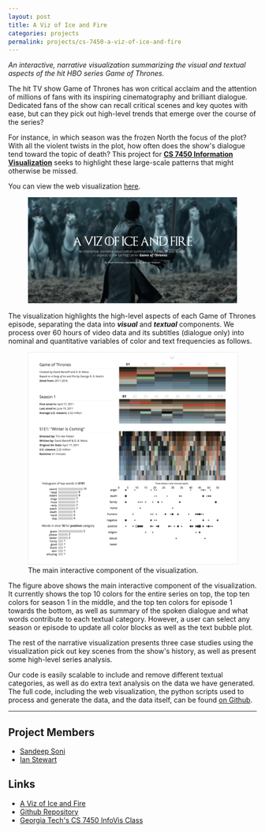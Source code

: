 ```yaml
---
layout: post
title: A Viz of Ice and Fire
categories: projects
permalink: projects/cs-7450-a-viz-of-ice-and-fire
---
```


*An interactive, narrative visualization summarizing the visual and textual aspects of the hit HBO series Game of Thrones.*

The hit TV show Game of Thrones has won critical acclaim and the attention of millions of fans with its inspiring cinematography and brilliant dialogue. Dedicated fans of the show can recall critical scenes and key quotes with ease, but can they pick out high-level trends that emerge over the course of the series? 

For instance, in which season was the frozen North the focus of the plot? With all the violent twists in the plot, how often does the show's dialogue tend toward the topic of death? This project for **[CS 7450 Information Visualization][infovis]** seeks to highlight these large-scale patterns that might otherwise be missed.

You can view the web visualization [here][viz].

<figure>
  <img src="/images/projects/cs-7450-a-viz-of-ice-and-fire/cover.png" alt="A Viz of Ice and Fire.">
</figure>

The visualization highlights the high-level aspects of each Game of Thrones episode, separating the data into ***visual*** and ***textual*** components. We process over 60 hours of video data and its subtitles (dialogue only) into nominal and quantitative variables of color and text frequencies as follows.

<figure>
  <img src="/images/projects/cs-7450-a-viz-of-ice-and-fire/cover2-cropped.png" alt="The main interactive view of the visualzation." style="border: 1px solid #ECECEC">
  <figcaption>The main interactive component of the visualization.</figcaption>
</figure>

The figure above shows the main interactive component of the visualization. It currently shows the top 10 colors for the entire series on top, the top ten colors for season 1 in the middle, and the top ten colors for episode 1 towards the bottom, as well as summary of the spoken dialogue and what words contribute to each textual category. However, a user can select any season or episode to update all color blocks as well as the text bubble plot. 

The rest of the narrative visualization presents three case studies using the visualization pick out key scenes from the show's history, as well as present some high-level series analysis.

Our code is easily scalable to include and remove different textual categories, as well as do extra text analysis on the data we have generated. The full code, including the web visualization, the python scripts used to process and generate the data, and the data itself, can be found [on Github][github].

***

## Project Members
* [Sandeep Soni][sandeep]
* [Ian Stewart][ian]

## Links
* [A Viz of Ice and Fire][viz]
* [Github Repository][github]
* [Georgia Tech's CS 7450 InfoVis Class][infovis]

[fred]: http://fredhohman.com "Fred Hohman"
[ian]: http://ianbstewart.github.io/ "Ian Stewart"
[sandeep]: http://sandeepsoni.github.io "Sandeep Soni"

[github]: https://github.com/fredhohman/a-viz-of-ice-and-fire "Github Repository."
[viz]: http://fredhohman.com/a-viz-of-ice-and-fire/ "A Viz of Ice and Fire."
[infovis]: http://www.cc.gatech.edu/~stasko/7450/ "Georgia Tech's Information Visualization Class"